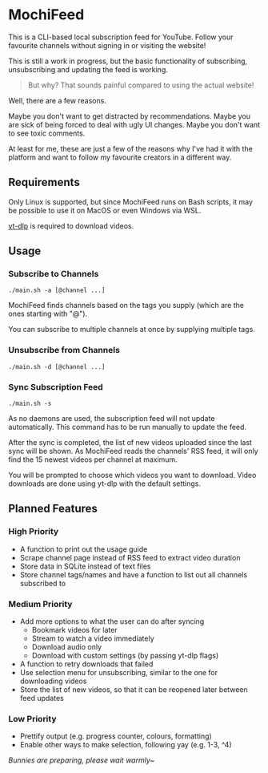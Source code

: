 # MochiFeed

This is a CLI-based local subscription feed for YouTube. Follow your favourite channels without signing in or visiting the website!

This is still a work in progress, but the basic functionality of subscribing, unsubscribing and updating the feed is working.

> But why? That sounds painful compared to using the actual website!

Well, there are a few reasons.

Maybe you don't want to get distracted by recommendations.
Maybe you are sick of being forced to deal with ugly UI changes.
Maybe you don't want to see toxic comments.

At least for me, these are just a few of the reasons why I've had it with the platform and want to follow my favourite creators in a different way.

## Requirements

Only Linux is supported, but since MochiFeed runs on Bash scripts, it may be possible to use it on MacOS or even Windows via WSL.

[yt-dlp](https://github.com/yt-dlp/yt-dlp) is required to download videos.

## Usage

### Subscribe to Channels

`./main.sh -a [@channel ...]`

MochiFeed finds channels based on the tags you supply (which are the ones starting with "@").

You can subscribe to multiple channels at once by supplying multiple tags.

### Unsubscribe from Channels

`./main.sh -d [@channel ...]`

### Sync Subscription Feed

`./main.sh -s`

As no daemons are used, the subscription feed will not update automatically. This command has to be run manually to update the feed.

After the sync is completed, the list of new videos uploaded since the last sync will be shown. As MochiFeed reads the channels' RSS feed, it will only find the 15 newest videos per channel at maximum.

You will be prompted to choose which videos you want to download. Video downloads are done using yt-dlp with the default settings.

## Planned Features

### High Priority

* A function to print out the usage guide
* Scrape channel page instead of RSS feed to extract video duration
* Store data in SQLite instead of text files
* Store channel tags/names and have a function to list out all channels subscribed to

### Medium Priority

* Add more options to what the user can do after syncing
    * Bookmark videos for later
    * Stream to watch a video immediately
    * Download audio only
    * Download with custom settings (by passing yt-dlp flags)
* A function to retry downloads that failed
* Use selection menu for unsubscribing, similar to the one for downloading videos
* Store the list of new videos, so that it can be reopened later between feed updates

### Low Priority
* Prettify output (e.g. progress counter, colours, formatting)
* Enable other ways to make selection, following yay (e.g. 1-3, ^4)

*Bunnies are preparing, please wait warmly~*
